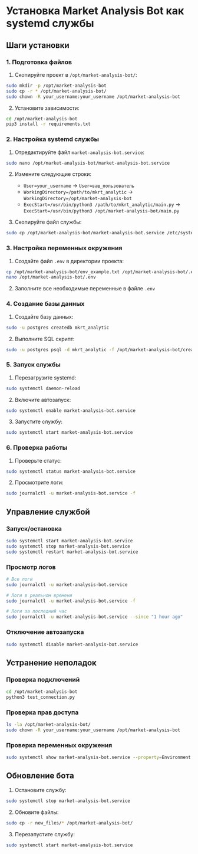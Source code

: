 # Установка Market Analysis Bot как systemd службы

## Шаги установки

### 1. Подготовка файлов

1. Скопируйте проект в `/opt/market-analysis-bot/`:

```bash
sudo mkdir -p /opt/market-analysis-bot
sudo cp -r * /opt/market-analysis-bot/
sudo chown -R your_username:your_username /opt/market-analysis-bot
```

2. Установите зависимости:

```bash
cd /opt/market-analysis-bot
pip3 install -r requirements.txt
```

### 2. Настройка systemd службы

1. Отредактируйте файл `market-analysis-bot.service`:

```bash
sudo nano /opt/market-analysis-bot/market-analysis-bot.service
```

2. Измените следующие строки:

   - `User=your_username` → `User=ваш_пользователь`
   - `WorkingDirectory=/path/to/mkrt_analytic` → `WorkingDirectory=/opt/market-analysis-bot`
   - `ExecStart=/usr/bin/python3 /path/to/mkrt_analytic/main.py` → `ExecStart=/usr/bin/python3 /opt/market-analysis-bot/main.py`

3. Скопируйте файл службы:

```bash
sudo cp /opt/market-analysis-bot/market-analysis-bot.service /etc/systemd/system/
```

### 3. Настройка переменных окружения

1. Создайте файл `.env` в директории проекта:

```bash
cp /opt/market-analysis-bot/env_example.txt /opt/market-analysis-bot/.env
nano /opt/market-analysis-bot/.env
```

2. Заполните все необходимые переменные в файле `.env`

### 4. Создание базы данных

1. Создайте базу данных:

```bash
sudo -u postgres createdb mkrt_analytic
```

2. Выполните SQL скрипт:

```bash
sudo -u postgres psql -d mkrt_analytic -f /opt/market-analysis-bot/create_tables.sql
```

### 5. Запуск службы

1. Перезагрузите systemd:

```bash
sudo systemctl daemon-reload
```

2. Включите автозапуск:

```bash
sudo systemctl enable market-analysis-bot.service
```

3. Запустите службу:

```bash
sudo systemctl start market-analysis-bot.service
```

### 6. Проверка работы

1. Проверьте статус:

```bash
sudo systemctl status market-analysis-bot.service
```

2. Просмотрите логи:

```bash
sudo journalctl -u market-analysis-bot.service -f
```

## Управление службой

### Запуск/остановка

```bash
sudo systemctl start market-analysis-bot.service
sudo systemctl stop market-analysis-bot.service
sudo systemctl restart market-analysis-bot.service
```

### Просмотр логов

```bash
# Все логи
sudo journalctl -u market-analysis-bot.service

# Логи в реальном времени
sudo journalctl -u market-analysis-bot.service -f

# Логи за последний час
sudo journalctl -u market-analysis-bot.service --since "1 hour ago"
```

### Отключение автозапуска

```bash
sudo systemctl disable market-analysis-bot.service
```

## Устранение неполадок

### Проверка подключений

```bash
cd /opt/market-analysis-bot
python3 test_connection.py
```

### Проверка прав доступа

```bash
ls -la /opt/market-analysis-bot/
sudo chown -R your_username:your_username /opt/market-analysis-bot
```

### Проверка переменных окружения

```bash
sudo systemctl show market-analysis-bot.service --property=Environment
```

## Обновление бота

1. Остановите службу:

```bash
sudo systemctl stop market-analysis-bot.service
```

2. Обновите файлы:

```bash
sudo cp -r new_files/* /opt/market-analysis-bot/
```

3. Перезапустите службу:

```bash
sudo systemctl start market-analysis-bot.service
```
